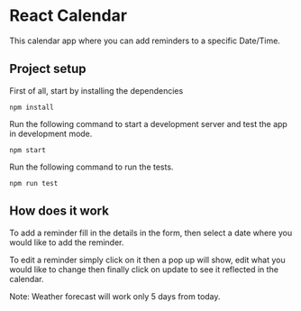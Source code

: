 # React Calendar
This calendar app where you can add reminders to a specific Date/Time.

## Project setup
First of all, start by installing the dependencies
```
npm install
```
Run the following command to start a development server and test the app in development mode.
```
npm start
```

Run the following command to run the tests.
```
npm run test
```

## How does it work
To add a reminder fill in the details in the form, then select a date where you would like to add the reminder.

To edit a reminder simply click on it then a pop up will show, edit what you would like to change then finally click on update to see it reflected in the calendar.

Note: Weather forecast will work only 5 days from today.